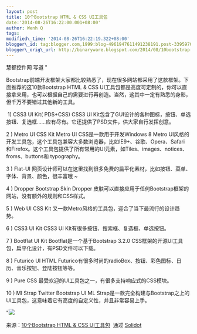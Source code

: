 ```yaml
--- 
layout: post 
title: 10个Bootstrap HTML & CSS UI工具包 
date:'2014-08-26T16:22:00.001+08:00' 
author: Wenh Q
tags:
modified\_time: '2014-08-26T16:22:19.322+08:00' 
blogger\_id: tag:blogger.com,1999:blog-4961947611491238191.post-3395970178001569400
blogger\_orig\_url: http://binaryware.blogspot.com/2014/08/10bootstrap-html-css-ui.html
---
```

慧都控件网 写道 "
<div>




</div>

<div>

Bootstrap前端开发框架大家都比较熟悉了，现在很多网站都采用了这款框架。下面推荐的这10款Bootstrap
HTML & CSS
UI工具包都是高度可定制的，你可以直接拿来用，也可以根据自己的需要进行再创造。当然，这其中一定有熟悉的身影，但千万不要错过其他新的工具。

</div>

<div>




</div>

<div>

 1) CSS3 UI Kit( PDS+CSS) CSS3 UI
Kit包含了GUI设计的各种图标，按钮、单选按钮、复选框……应有尽有。它还提供了PSD文件，供大家自行发挥创意。 

</div>

<div>




</div>

<div>

2
) Metro UI CSS Kit Metro UI CSS是一款用于开发Windows 8 Metro
UI风格的开发工具包，这个工具包兼容大多数浏览器，比如IE9+、谷歌、Opera、Safari
和Firefox。这个工具包提供了所有常用的UI元素，如Tiles、images、notices、froms、buttons和
typography。 

</div>

<div>




</div>

<div>

3
) Flat-UI
网页设计师可以在这里找到很多免费的扁平化素材，比如按钮、菜单、字体、背景、颜色，很丰富哦
~ 

</div>

<div>




</div>

<div>

4
) Dropper Bootstrap Skin Dropper
皮肤可以直接应用于任何Bootstrap框架的网站，没有额外的规则和CSS样式。 

</div>

<div>




</div>

<div>

5
) Web UI CSS Kit 又一款Metro风格的工具包，迎合了当下最流行的设计趋势。 

</div>

<div>




</div>

<div>

6
) CSS3 UI Kit CSS3 UI KIt有很多按钮、搜索框、复选框、单选按钮。 

</div>

<div>




</div>

<div>

7
) Bootflat UI Kit Bootflat是一个基于Bootstrap 3.2.0
CSS框架的开源UI工具包，扁平化设计，有PSD文件可以下载。 

</div>

<div>




</div>

<div>

8
) Futurico UI HTML
Futurico有很多时尚的radioBox、按钮、彩色图标、日历、音乐按钮、登陆按钮等等。 

</div>

<div>




</div>

<div>

9
) Pure CSS 最受欢迎的UI工具包之一，有很多支持响应式的CSS模块。 

</div>

<div>




</div>

<div>

10
) MI Strap Twitter Bootstrap UI ML
Strap是一款完全构建与Bootstrap之上的UI工具包，这意味着它有高度的自定义性，并且非常容易上手。 

</div>

<div>




</div>

<div>

"![](https://images-blogger-opensocial.googleusercontent.com/gadgets/proxy?url=http%3A%2F%2Fsolidot.org.feedsportal.com%2Fc%2F33236%2Ff%2F556826%2Fs%2F3dd36326%2Fsc%2F28%2Fmf.gif&container=blogger&gadget=a&rewriteMime=image%2F*)
<div>




</div>

<div>

来源：[10个Bootstrap HTML & CSS
UI工具包](http://solidot.org.feedsportal.com/c/33236/f/556826/s/3dd36326/sc/28/l/0L0Ssolidot0Borg0Cstory0Dsid0F40A874/story01.htm)  通过 [Solidot](http://www.solidot.org/)

</div>

</div>
